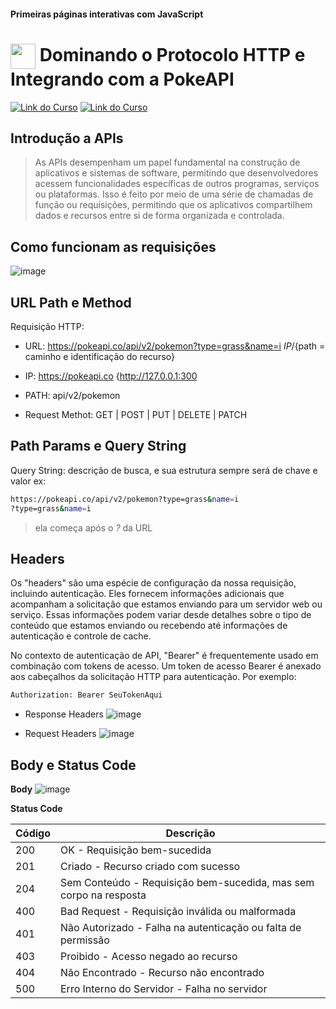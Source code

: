 #### Primeiras páginas interativas com JavaScript

<h1>
    <a href="https://www.dio.me/">
     <img align="center" width="40px" src="https://hermes.digitalinnovation.one/assets/diome/logo-minimized.png"></a>
    <span>Dominando o Protocolo HTTP e Integrando com a PokeAPI</span>
</h1>

[![Link do Curso](https://img.shields.io/badge/▶-000?style=for-the-badge&logo=movie&logoColor=E94D5F)](https://web.dio.me/course/entendendo-o-funcionamento-do-protocolo-http/learning/ab012d61-df5e-44f0-983d-bac23af0bf13?back=/track/santander-bootcamp-2023-fullstack-java-angular&tab=undefined&moduleId=undefined) 
[![Link do Curso](https://img.shields.io/badge/Acesse%20o%20Curso%20na%20Plataforma-E94D5F?style=for-the-badge)](https://web.dio.me/course/entendendo-o-funcionamento-do-protocolo-http/learning/ab012d61-df5e-44f0-983d-bac23af0bf13?back=/track/santander-bootcamp-2023-fullstack-java-angular&tab=undefined&moduleId=undefined) 

## Introdução a APIs

> As APIs desempenham um papel fundamental na construção de aplicativos e sistemas de software, permitindo que desenvolvedores acessem funcionalidades específicas de outros programas, serviços ou plataformas. Isso é feito por meio de uma série de chamadas de função ou requisições, permitindo que os aplicativos compartilhem dados e recursos entre si de forma organizada e controlada.

## Como funcionam as requisições
![image](https://github.com/Amanda-ribeiiro/BootcampSantander2023-FullStack-Java-Angular/assets/108890154/1255632a-a62b-4472-a8b4-4f9fb03354dc)

## URL Path e Method

Requisição HTTP:
- URL: https://pokeapi.co/api/v2/pokemon?type=grass&name=i
        ${IP}/${path = caminho e identificação do recurso}

- IP: https://pokeapi.co
      {http://127.0.0.1:300

- PATH: api/v2/pokemon

- Request Methot: GET | POST | PUT | DELETE | PATCH

## Path Params e Query String

Query String: descrição de busca, e sua estrutura sempre será de chave e valor ex: 

```bash
https://pokeapi.co/api/v2/pokemon?type=grass&name=i
?type=grass&name=i
```
> ela começa após o *?* da URL

## Headers

Os "headers" são uma espécie de configuração da nossa requisição, incluindo autenticação. Eles fornecem informações adicionais que acompanham a solicitação que estamos enviando para um servidor web ou serviço. Essas informações podem variar desde detalhes sobre o tipo de conteúdo que estamos enviando ou recebendo até informações de autenticação e controle de cache.

No contexto de autenticação de API, "Bearer" é frequentemente usado em combinação com tokens de acesso. Um token de acesso Bearer é anexado aos cabeçalhos da solicitação HTTP para autenticação. Por exemplo:

````bash
Authorization: Bearer SeuTokenAqui
````

- Response Headers
![image](https://github.com/Amanda-ribeiiro/BootcampSantander2023-FullStack-Java-Angular/assets/108890154/0256d1ad-ff2a-4d39-9338-bc0dba04a654)

- Request Headers
![image](https://github.com/Amanda-ribeiiro/BootcampSantander2023-FullStack-Java-Angular/assets/108890154/04675bb2-49d4-4af5-bddc-0f8504a55dfe)

## Body e Status Code

**Body**
![image](https://github.com/Amanda-ribeiiro/BootcampSantander2023-FullStack-Java-Angular/assets/108890154/aa75e4c7-073e-4237-b558-6af7cc69f583)

**Status Code**

| Código | Descrição                                    |
|-------|----------------------------------------------|
| 200   | OK - Requisição bem-sucedida                |
| 201   | Criado - Recurso criado com sucesso         |
| 204   | Sem Conteúdo - Requisição bem-sucedida, mas sem corpo na resposta |
| 400   | Bad Request - Requisição inválida ou malformada |
| 401   | Não Autorizado - Falha na autenticação ou falta de permissão |
| 403   | Proibido - Acesso negado ao recurso          |
| 404   | Não Encontrado - Recurso não encontrado     |
| 500   | Erro Interno do Servidor - Falha no servidor |

